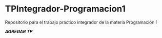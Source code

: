 # TPIntegrador-Programacion1
Repositorio para el trabajo práctico integrador de la materia Programación 1 

***AGREGAR TP***